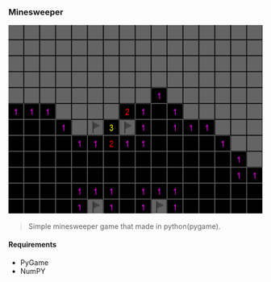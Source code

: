 ### Minesweeper
![Screenshot](ss.png)

> Simple minesweeper game that made in python(pygame).

#### Requirements
- PyGame
- NumPY

